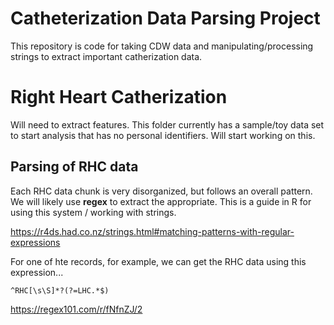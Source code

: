 # Catheterization Data Parsing Project

This repository is code for taking CDW data and manipulating/processing strings to extract important catherization data.

# Right Heart Catherization

Will need to extract features. This folder currently has a sample/toy data set to start analysis that has no personal identifiers. Will start working on this.

## Parsing of RHC data

Each RHC data chunk is very disorganized, but follows an overall pattern. We will likely use __regex__ to extract the appropriate. This is a guide in R for using this system / working with strings.

https://r4ds.had.co.nz/strings.html#matching-patterns-with-regular-expressions

For one of hte records, for example, we can get the RHC data using this expression...

`^RHC[\s\S]*?(?=LHC.*$)`

https://regex101.com/r/fNfnZJ/2


